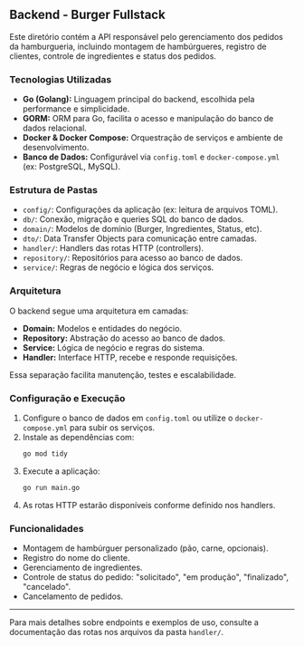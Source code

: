 ## Backend - Burger Fullstack

Este diretório contém a API responsável pelo gerenciamento dos pedidos da hamburgueria, incluindo montagem de hambúrgueres, registro de clientes, controle de ingredientes e status dos pedidos.

### Tecnologias Utilizadas
- **Go (Golang):** Linguagem principal do backend, escolhida pela performance e simplicidade.
- **GORM:** ORM para Go, facilita o acesso e manipulação do banco de dados relacional.
- **Docker & Docker Compose:** Orquestração de serviços e ambiente de desenvolvimento.
- **Banco de Dados:** Configurável via `config.toml` e `docker-compose.yml` (ex: PostgreSQL, MySQL).

### Estrutura de Pastas
- `config/`: Configurações da aplicação (ex: leitura de arquivos TOML).
- `db/`: Conexão, migração e queries SQL do banco de dados.
- `domain/`: Modelos de domínio (Burger, Ingredientes, Status, etc).
- `dto/`: Data Transfer Objects para comunicação entre camadas.
- `handler/`: Handlers das rotas HTTP (controllers).
- `repository/`: Repositórios para acesso ao banco de dados.
- `service/`: Regras de negócio e lógica dos serviços.

### Arquitetura
O backend segue uma arquitetura em camadas:
- **Domain:** Modelos e entidades do negócio.
- **Repository:** Abstração do acesso ao banco de dados.
- **Service:** Lógica de negócio e regras do sistema.
- **Handler:** Interface HTTP, recebe e responde requisições.

Essa separação facilita manutenção, testes e escalabilidade.

### Configuração e Execução
1. Configure o banco de dados em `config.toml` ou utilize o `docker-compose.yml` para subir os serviços.
2. Instale as dependências com:
	```sh
	go mod tidy
	```
3. Execute a aplicação:
	```sh
	go run main.go
	```
4. As rotas HTTP estarão disponíveis conforme definido nos handlers.

### Funcionalidades
- Montagem de hambúrguer personalizado (pão, carne, opcionais).
- Registro do nome do cliente.
- Gerenciamento de ingredientes.
- Controle de status do pedido: "solicitado", "em produção", "finalizado", "cancelado".
- Cancelamento de pedidos.

---
Para mais detalhes sobre endpoints e exemplos de uso, consulte a documentação das rotas nos arquivos da pasta `handler/`.